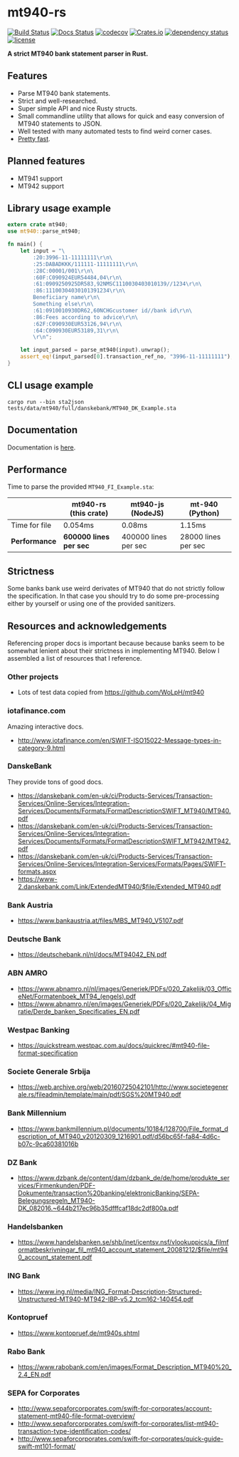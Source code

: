 # mt940-rs

[![Build Status](https://travis-ci.com/svenstaro/mt940-rs.svg?branch=master)](https://travis-ci.com/svenstaro/mt940-rs)
[![Docs Status](https://docs.rs/mt940/badge.svg)](https://docs.rs/mt940)
[![codecov](https://codecov.io/gh/svenstaro/mt940-rs/branch/master/graph/badge.svg)](https://codecov.io/gh/svenstaro/mt940-rs)
[![Crates.io](https://img.shields.io/crates/v/mt940.svg)](https://crates.io/crates/mt940)
[![dependency status](https://deps.rs/repo/github/svenstaro/mt940-rs/status.svg)](https://deps.rs/repo/github/svenstaro/mt940-rs)
[![license](http://img.shields.io/badge/license-MIT-blue.svg)](https://github.com/svenstaro/mt940-rs/blob/master/LICENSE)

**A strict MT940 bank statement parser in Rust.**

## Features

- Parse MT940 bank statements.
- Strict and well-researched.
- Super simple API and nice Rusty structs.
- Small commandline utility that allows for quick and easy conversion of MT940 statements to JSON.
- Well tested with many automated tests to find weird corner cases.
- [Pretty fast](#Performance).

## Planned features

- MT941 support
- MT942 support

## Library usage example

```rust
extern crate mt940;
use mt940::parse_mt940;

fn main() {
    let input = "\
        :20:3996-11-11111111\r\n\
        :25:DABADKKK/111111-11111111\r\n\
        :28C:00001/001\r\n\
        :60F:C090924EUR54484,04\r\n\
        :61:0909250925DR583,92NMSC1110030403010139//1234\r\n\
        :86:11100304030101391234\r\n\
        Beneficiary name\r\n\
        Something else\r\n\
        :61:0910010930DR62,60NCHGcustomer id//bank id\r\n\
        :86:Fees according to advice\r\n\
        :62F:C090930EUR53126,94\r\n\
        :64:C090930EUR53189,31\r\n\
        \r\n";

    let input_parsed = parse_mt940(input).unwrap();
    assert_eq!(input_parsed[0].transaction_ref_no, "3996-11-11111111");
}
```

## CLI usage example

    cargo run --bin sta2json tests/data/mt940/full/danskebank/MT940_DK_Example.sta
    
## Documentation

Documentation is [here](https://docs.rs/mt940).

## Performance

Time to parse the provided `MT940_FI_Example.sta`:

|             | mt940-rs (this crate) | mt940-js (NodeJS)    | mt-940 (Python)      |
|-------------|-----------------------|----------------------|----------------------|
| Time for file  | 0.054ms               | 0.08ms               | 1.15ms               |
| **Performance** | **600000 lines per sec**  | 400000 lines per sec | 28000 lines per sec |

## Strictness

Some banks bank use weird derivates of MT940 that do not strictly follow the specification.
In that case you should try to do some pre-processing either by yourself or using one of the provided sanitizers.

## Resources and acknowledgements

Referencing proper docs is important because because banks seem to be somewhat lenient about their strictness in implementing MT940. Below I assembled a list of resources that I reference.

### Other projects

- Lots of test data copied from https://github.com/WoLpH/mt940

### iotafinance.com

Amazing interactive docs.

- http://www.iotafinance.com/en/SWIFT-ISO15022-Message-types-in-category-9.html

### DanskeBank

They provide tons of good docs.

- https://danskebank.com/en-uk/ci/Products-Services/Transaction-Services/Online-Services/Integration-Services/Documents/Formats/FormatDescriptionSWIFT_MT940/MT940.pdf
- https://danskebank.com/en-uk/ci/Products-Services/Transaction-Services/Online-Services/Integration-Services/Documents/Formats/FormatDescriptionSWIFT_MT942/MT942.pdf
- https://danskebank.com/en-uk/ci/Products-Services/Transaction-Services/Online-Services/Integration-Services/Formats/Pages/SWIFT-formats.aspx
- https://www-2.danskebank.com/Link/ExtendedMT940/$file/Extended_MT940.pdf

### Bank Austria

- https://www.bankaustria.at/files/MBS_MT940_V5107.pdf

### Deutsche Bank

- https://deutschebank.nl/nl/docs/MT94042_EN.pdf

### ABN AMRO

- https://www.abnamro.nl/nl/images/Generiek/PDFs/020_Zakelijk/03_OfficeNet/Formatenboek_MT94_(engels).pdf
- https://www.abnamro.nl/en/images/Generiek/PDFs/020_Zakelijk/04_Migratie/Derde_banken_Specificaties_EN.pdf

### Westpac Banking

- https://quickstream.westpac.com.au/docs/quickrec/#mt940-file-format-specification

### Societe Generale Srbija
- https://web.archive.org/web/20160725042101/http://www.societegenerale.rs/fileadmin/template/main/pdf/SGS%20MT940.pdf

### Bank Millennium

- https://www.bankmillennium.pl/documents/10184/128700/File_format_description_of_MT940_v20120309_1216901.pdf/d56bc65f-fa84-4d6c-b07c-9ca60381016b


### DZ Bank

- https://www.dzbank.de/content/dam/dzbank_de/de/home/produkte_services/Firmenkunden/PDF-Dokumente/transaction%20banking/elektronicBanking/SEPA-Belegungsregeln_MT940-DK_082016.~644b217ec96b35dfffcaf18dc2df800a.pdf

### Handelsbanken

- https://www.handelsbanken.se/shb/inet/icentsv.nsf/vlookuppics/a_filmformatbeskrivningar_fil_mt940_account_statement_20081212/$file/mt940_account_statement.pdf

### ING Bank

- https://www.ing.nl/media/ING_Format-Description-Structured-Unstructured-MT940-MT942-IBP-v5.2_tcm162-140454.pdf

### Kontopruef

- https://www.kontopruef.de/mt940s.shtml

### Rabo Bank

- https://www.rabobank.com/en/images/Format_Description_MT940%20_2.4_EN.pdf

### SEPA for Corporates

- http://www.sepaforcorporates.com/swift-for-corporates/account-statement-mt940-file-format-overview/
- http://www.sepaforcorporates.com/swift-for-corporates/list-mt940-transaction-type-identification-codes/
- http://www.sepaforcorporates.com/swift-for-corporates/quick-guide-swift-mt101-format/
